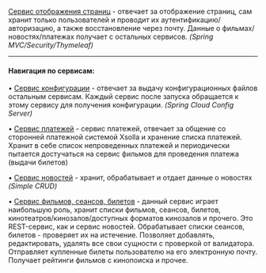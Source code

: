 
[Сервис отображения страниц](//github.com/Firsss21/kinoday_front) - отвечает за отображение страниц, сам хранит только пользователей и проводит их аутентификацию/авторизацию, а также восстановление через почту. Данные о фильмах/новостях/платежах получает с остальных сервисов. <i>(Spring MVC/Security/Thymeleaf)</i>

---

#### Навигация по сервисам:

• [Сервис конфигурации](//github.com/Firsss21/Spring-Config-Server) - отвечает за выдачу конфигурационных файлов остальным сервисам. Каждый сервис после запуска обращается к этому сервису для получения конфигурации. <i>(Spring Cloud Config Server)</i>

• [Сервис платежей](//github.com/Firsss21/kinoday_payment) - сервис платежей, отвечает за общение со сторонней платежной системой Xsolla и хранение списка платежей. Хранит в себе список непроведенных платежей и периодически пытается достучаться на сервис фильмов для проведения платежа (выдачи билетов)

• [Сервис новостей](//github.com/Firsss21/kinoday_news) - хранит, обрабатывает и отдает данные о новостях <i>(Simple CRUD)</i>

• [Сервис фильмов, сеансов, билетов](//github.com/Firsss21/kinoday_cinema) - данный сервис играет наибольшую роль, хранит списки фильмов, сеансов, билетов, кинотеатров/кинозалов/доступных форматов кинозалов и прочего. Это REST-сервис, как и сервис новостей. Обрабатывает списки сеансов, билетов - проверяет их на истечение. Позволяет добавлять, редактировать, удалять все свои сущности с проверкой от валидатора. Отправляет купленные билеты пользователю на его электронную почту. Получает рейтинги фильмов с кинопоиска и прочее.


